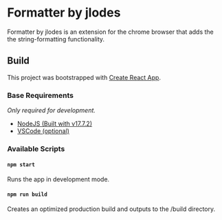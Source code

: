 # Formatter by jlodes

Formatter by jlodes is an extension for the chrome browser that adds the the string-formatting functionality.

## Build

This project was bootstrapped with [Create React App](https://github.com/facebook/create-react-app).

### Base Requirements

_Only required for development._

-   [NodeJS (Built with v17.7.2)](https://nodejs.org/en/)
-   [VSCode (optional)](https://code.visualstudio.com/)

### Available Scripts

#### `npm start`

Runs the app in development mode.

#### `npm run build`

Creates an optimized production build and outputs to the /build directory.
